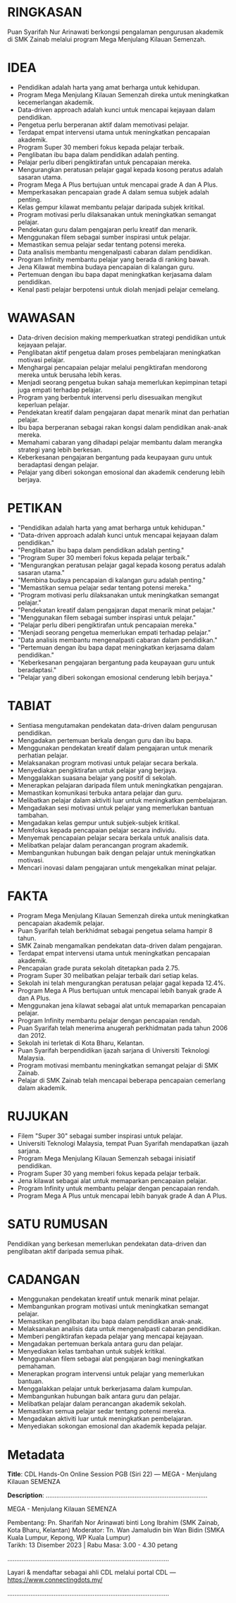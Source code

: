 # RINGKASAN
Puan Syarifah Nur Arinawati berkongsi pengalaman pengurusan akademik di SMK Zainab melalui program Mega Menjulang Kilauan Semenzah.

# IDEA
- Pendidikan adalah harta yang amat berharga untuk kehidupan.
- Program Mega Menjulang Kilauan Semenzah direka untuk meningkatkan kecemerlangan akademik.
- Data-driven approach adalah kunci untuk mencapai kejayaan dalam pendidikan.
- Pengetua perlu berperanan aktif dalam memotivasi pelajar.
- Terdapat empat intervensi utama untuk meningkatkan pencapaian akademik.
- Program Super 30 memberi fokus kepada pelajar terbaik.
- Penglibatan ibu bapa dalam pendidikan adalah penting.
- Pelajar perlu diberi pengiktirafan untuk pencapaian mereka.
- Mengurangkan peratusan pelajar gagal kepada kosong peratus adalah sasaran utama.
- Program Mega A Plus bertujuan untuk mencapai grade A dan A Plus.
- Memperkasakan pencapaian grade A dalam semua subjek adalah penting.
- Kelas gempur kilawat membantu pelajar daripada subjek kritikal.
- Program motivasi perlu dilaksanakan untuk meningkatkan semangat pelajar.
- Pendekatan guru dalam pengajaran perlu kreatif dan menarik.
- Menggunakan filem sebagai sumber inspirasi untuk pelajar.
- Memastikan semua pelajar sedar tentang potensi mereka.
- Data analisis membantu mengenalpasti cabaran dalam pendidikan.
- Program Infinity membantu pelajar yang berada di ranking bawah.
- Jena Kilawat membina budaya pencapaian di kalangan guru.
- Pertemuan dengan ibu bapa dapat meningkatkan kerjasama dalam pendidikan.
- Kenal pasti pelajar berpotensi untuk diolah menjadi pelajar cemelang.

# WAWASAN
- Data-driven decision making memperkuatkan strategi pendidikan untuk kejayaan pelajar.
- Penglibatan aktif pengetua dalam proses pembelajaran meningkatkan motivasi pelajar.
- Menghargai pencapaian pelajar melalui pengiktirafan mendorong mereka untuk berusaha lebih keras.
- Menjadi seorang pengetua bukan sahaja memerlukan kepimpinan tetapi juga empati terhadap pelajar.
- Program yang berbentuk intervensi perlu disesuaikan mengikut keperluan pelajar.
- Pendekatan kreatif dalam pengajaran dapat menarik minat dan perhatian pelajar.
- Ibu bapa berperanan sebagai rakan kongsi dalam pendidikan anak-anak mereka.
- Memahami cabaran yang dihadapi pelajar membantu dalam merangka strategi yang lebih berkesan.
- Keberkesanan pengajaran bergantung pada keupayaan guru untuk beradaptasi dengan pelajar.
- Pelajar yang diberi sokongan emosional dan akademik cenderung lebih berjaya.

# PETIKAN
- "Pendidikan adalah harta yang amat berharga untuk kehidupan."
- "Data-driven approach adalah kunci untuk mencapai kejayaan dalam pendidikan."
- "Penglibatan ibu bapa dalam pendidikan adalah penting."
- "Program Super 30 memberi fokus kepada pelajar terbaik."
- "Mengurangkan peratusan pelajar gagal kepada kosong peratus adalah sasaran utama."
- "Membina budaya pencapaian di kalangan guru adalah penting."
- "Memastikan semua pelajar sedar tentang potensi mereka."
- "Program motivasi perlu dilaksanakan untuk meningkatkan semangat pelajar."
- "Pendekatan kreatif dalam pengajaran dapat menarik minat pelajar."
- "Menggunakan filem sebagai sumber inspirasi untuk pelajar."
- "Pelajar perlu diberi pengiktirafan untuk pencapaian mereka."
- "Menjadi seorang pengetua memerlukan empati terhadap pelajar."
- "Data analisis membantu mengenalpasti cabaran dalam pendidikan."
- "Pertemuan dengan ibu bapa dapat meningkatkan kerjasama dalam pendidikan."
- "Keberkesanan pengajaran bergantung pada keupayaan guru untuk beradaptasi."
- "Pelajar yang diberi sokongan emosional cenderung lebih berjaya."

# TABIAT
- Sentiasa mengutamakan pendekatan data-driven dalam pengurusan pendidikan.
- Mengadakan pertemuan berkala dengan guru dan ibu bapa.
- Menggunakan pendekatan kreatif dalam pengajaran untuk menarik perhatian pelajar.
- Melaksanakan program motivasi untuk pelajar secara berkala.
- Menyediakan pengiktirafan untuk pelajar yang berjaya.
- Menggalakkan suasana belajar yang positif di sekolah.
- Menerapkan pelajaran daripada filem untuk meningkatkan pengajaran.
- Memastikan komunikasi terbuka antara pelajar dan guru.
- Melibatkan pelajar dalam aktiviti luar untuk meningkatkan pembelajaran.
- Mengadakan sesi motivasi untuk pelajar yang memerlukan bantuan tambahan.
- Mengadakan kelas gempur untuk subjek-subjek kritikal.
- Memfokus kepada pencapaian pelajar secara individu.
- Menyemak pencapaian pelajar secara berkala untuk analisis data.
- Melibatkan pelajar dalam perancangan program akademik.
- Membangunkan hubungan baik dengan pelajar untuk meningkatkan motivasi.
- Mencari inovasi dalam pengajaran untuk mengekalkan minat pelajar.

# FAKTA
- Program Mega Menjulang Kilauan Semenzah direka untuk meningkatkan pencapaian akademik pelajar.
- Puan Syarifah telah berkhidmat sebagai pengetua selama hampir 8 tahun.
- SMK Zainab mengamalkan pendekatan data-driven dalam pengajaran.
- Terdapat empat intervensi utama untuk meningkatkan pencapaian akademik.
- Pencapaian grade purata sekolah ditetapkan pada 2.75.
- Program Super 30 melibatkan pelajar terbaik dari setiap kelas.
- Sekolah ini telah mengurangkan peratusan pelajar gagal kepada 12.4%.
- Program Mega A Plus bertujuan untuk mencapai lebih banyak grade A dan A Plus.
- Menggunakan jena kilawat sebagai alat untuk memaparkan pencapaian pelajar.
- Program Infinity membantu pelajar dengan pencapaian rendah.
- Puan Syarifah telah menerima anugerah perkhidmatan pada tahun 2006 dan 2012.
- Sekolah ini terletak di Kota Bharu, Kelantan.
- Puan Syarifah berpendidikan ijazah sarjana di Universiti Teknologi Malaysia.
- Program motivasi membantu meningkatkan semangat pelajar di SMK Zainab.
- Pelajar di SMK Zainab telah mencapai beberapa pencapaian cemerlang dalam akademik.

# RUJUKAN
- Filem "Super 30" sebagai sumber inspirasi untuk pelajar.
- Universiti Teknologi Malaysia, tempat Puan Syarifah mendapatkan ijazah sarjana.
- Program Mega Menjulang Kilauan Semenzah sebagai inisiatif pendidikan.
- Program Super 30 yang memberi fokus kepada pelajar terbaik.
- Jena kilawat sebagai alat untuk memaparkan pencapaian pelajar.
- Program Infinity untuk membantu pelajar dengan pencapaian rendah.
- Program Mega A Plus untuk mencapai lebih banyak grade A dan A Plus.

# SATU RUMUSAN
Pendidikan yang berkesan memerlukan pendekatan data-driven dan penglibatan aktif daripada semua pihak. 

# CADANGAN
- Menggunakan pendekatan kreatif untuk menarik minat pelajar.
- Membangunkan program motivasi untuk meningkatkan semangat pelajar.
- Memastikan penglibatan ibu bapa dalam pendidikan anak-anak.
- Melaksanakan analisis data untuk mengenalpasti cabaran pendidikan.
- Memberi pengiktirafan kepada pelajar yang mencapai kejayaan.
- Mengadakan pertemuan berkala antara guru dan pelajar.
- Menyediakan kelas tambahan untuk subjek kritikal.
- Menggunakan filem sebagai alat pengajaran bagi meningkatkan pemahaman.
- Menerapkan program intervensi untuk pelajar yang memerlukan bantuan.
- Menggalakkan pelajar untuk berkerjasama dalam kumpulan.
- Membangunkan hubungan baik antara guru dan pelajar.
- Melibatkan pelajar dalam perancangan akademik sekolah.
- Memastikan semua pelajar sedar tentang potensi mereka.
- Mengadakan aktiviti luar untuk meningkatkan pembelajaran.
- Menyediakan sokongan emosional dan akademik kepada pelajar.

# Metadata
**Title**: CDL Hands-On Online Session PGB (Siri 22) — MEGA - Menjulang Kilauan SEMENZA

**Description**: ...........................................................................................

MEGA - Menjulang Kilauan SEMENZA 

Pembentang: Pn. Sharifah Nor Arinawati binti Long Ibrahim (SMK Zainab, Kota Bharu, Kelantan)
Moderator: Tn. Wan Jamaludin bin Wan Bidin (SMKA Kuala Lumpur, Kepong, WP Kuala Lumpur)  
Tarikh: 13 Disember 2023   |   Rabu
Masa: 3.00 - 4.30 petang 

...........................................................................................

Layari & mendaftar sebagai ahli CDL melalui portal CDL — https://www.connectingdots.my/

...........................................................................................